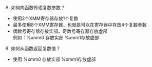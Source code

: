 A. 如何向函数传递复数参数？  

- 使用2个XMM寄存器存放1个复数
- 最多使用8个XMM寄存器，也就是可以在寄存器中存放4个复数参数  
- 偶数号寄存器存放实部，奇数号寄存器存放虚部  
    例如：%xmm0 存放实部 %xmm1存放虚部  

B. 如何从函数返回复数值？

- 使用 %xmm0 存放实部 %xmm1存放虚部  